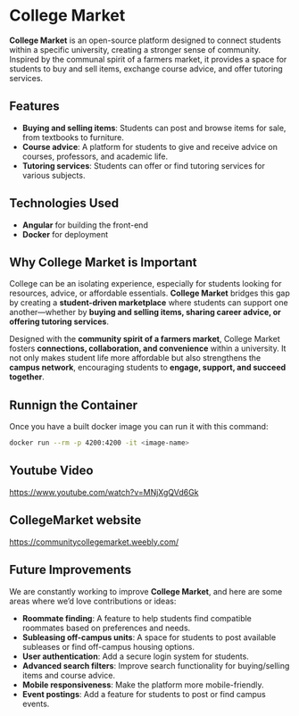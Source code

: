# College Market

**College Market** is an open-source platform designed to connect students within a specific university, creating a stronger sense of community. Inspired by the communal spirit of a farmers market, it provides a space for students to buy and sell items, exchange course advice, and offer tutoring services.

## Features

- **Buying and selling items**: Students can post and browse items for sale, from textbooks to furniture.
- **Course advice**: A platform for students to give and receive advice on courses, professors, and academic life.
- **Tutoring services**: Students can offer or find tutoring services for various subjects.

## Technologies Used

- **Angular** for building the front-end
- **Docker** for deployment

## Why College Market is Important

College can be an isolating experience, especially for students looking for resources, advice, or affordable essentials. **College Market** bridges this gap by creating a **student-driven marketplace** where students can support one another—whether by **buying and selling items, sharing career advice, or offering tutoring services**.  

Designed with the **community spirit of a farmers market**, College Market fosters **connections, collaboration, and convenience** within a university. It not only makes student life more affordable but also strengthens the **campus network**, encouraging students to **engage, support, and succeed together**.

## Runnign the Container 
   Once you have a built docker image you can run it with this command:

   ```bash
   docker run --rm -p 4200:4200 -it <image-name>
   ```
## Youtube Video
https://www.youtube.com/watch?v=MNjXgQVd6Gk

##  CollegeMarket website
https://communitycollegemarket.weebly.com/

## Future Improvements

We are constantly working to improve **College Market**, and here are some areas where we’d love contributions or ideas:

- **Roommate finding**: A feature to help students find compatible roommates based on preferences and needs.
- **Subleasing off-campus units**: A space for students to post available subleases or find off-campus housing options.
- **User authentication**: Add a secure login system for students.
- **Advanced search filters**: Improve search functionality for buying/selling items and course advice.
- **Mobile responsiveness**: Make the platform more mobile-friendly.
- **Event postings**: Add a feature for students to post or find campus events.
